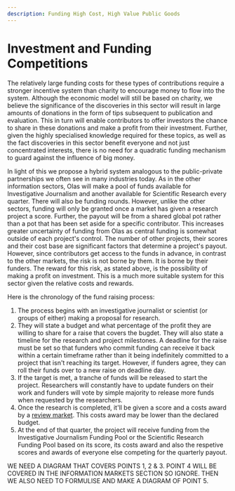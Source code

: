 ```yaml
---
description: Funding High Cost, High Value Public Goods
---
```


# Investment and Funding Competitions

The relatively large funding costs for these types of contributions require a stronger incentive system than charity to encourage money to flow into the system. Although the economic model will still be based on charity, we believe the significance of the discoveries in this sector will result in large amounts of donations in the form of tips subsequent to publication and evaluation. This in turn will enable contributors to offer investors the chance to share in these donations and make a profit from their investment. Further, given the highly specialised knowledge required for these topics, as well as the fact discoveries in this sector benefit everyone and not just concentrated interests, there is no need for a quadratic funding mechanism to guard against the influence of big money.&#x20;

In light of this we propose a hybrid system analogous to the public-private partnerships we often see in many industries today. As in the other information sectors, Olas will make a pool of funds available for Investigative Journalism and another available for Scientific Research every quarter. There will also be funding rounds. However, unlike the other sectors, funding will only be granted once a market has given a research project a score. Further, the payout will be from a shared global pot rather than a pot that has been set aside for a specific contributor. This increases greater uncertainty of funding from Olas as central funding is somewhat outside of each project's control. The number of other projects, their scores and their cost base are significant factors that determine a project's payout. However, since contributors get access to the funds in advance, in contrast to the other markets, the risk is not borne by them. It is borne by their funders. The reward for this risk, as stated above, is the possibility of making a profit on investment. This is a much more suitable system for this sector given the relative costs and rewards.

Here is the chronology of the fund raising process:

1. The process begins with an investigative journalist or scientist (or groups of either) making a proposal for research.&#x20;
2. They will state a budget and what percentage of the profit they are willing to share for a raise that covers the bugdet. They will also state a timeline for the research and project milestones. A deadline for the raise must be set so that funders who commit funding can receive it back within a certain timeframe rather than it being indefinitely committed to a project that isn't reaching its target. However, if funders agree, they can roll their funds over to a new raise on deadline day.&#x20;
3. If the target is met, a tranche of funds will be released to start the project. Researchers will constantly have to update funders on their work and funders will vote by simple majority to release more funds when requested by the researchers.&#x20;
4. Once the research is completed, it'll be given a score and a costs award by a [review market](../information-markets/investigative-journalism-and-academic-research-markets/review-markets.md). This costs award may be lower than the declared budget.&#x20;
5. At the end of that quarter, the project will receive funding from the Investigative Journalism Funding Pool or the Scientific Research Funding Pool based on its score, its costs award and also the respetive scores and awards of everyone else competing for the quarterly payout.&#x20;

WE NEED A DIAGRAM THAT COVERS POINTS 1, 2 & 3. POINT 4 WILL BE COVERED IN THE INFORMATION MARKETS SECTION SO IGNORE. THEN WE ALSO NEED TO FORMULISE AND MAKE A DIAGRAM OF POINT 5.&#x20;
